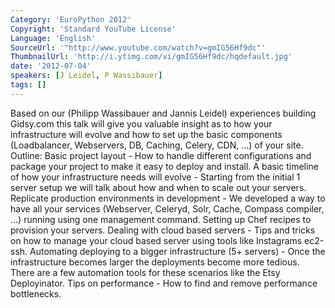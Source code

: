 ```yaml
---
Category: 'EuroPython 2012'
Copyright: 'Standard YouTube License'
Language: 'English'
SourceUrl: '"http://www.youtube.com/watch?v=gmIG56Hf9dc"'
ThumbnailUrl: 'http://i.ytimg.com/vi/gmIG56Hf9dc/hqdefault.jpg'
date: '2012-07-04'
speakers: [J Leidel, P Wassibauer]
tags: []
---
```

Based on our (Philipp Wassibauer and Jannis Leidel) experiences building
Gidsy.com this talk will give you valuable insight as to how your
infrastructure will evolve and how to set up the basic components
(Loadbalancer, Webservers, DB, Caching, Celery, CDN, …) of your site. Outline:
Basic project layout - How to handle different configurations and package your
project to make it easy to deploy and install. A basic timeline of how your
infrastructure needs will evolve - Starting from the initial 1 server setup we
will talk about how and when to scale out your servers. Replicate production
environments in development - We developed a way to have all your services
(Webserver, Celeryd, Solr, Cache, Compass compiler, …) running using one
management command. Setting up Chef recipes to provision your servers. Dealing
with cloud based servers - Tips and tricks on how to manage your cloud based
server using tools like Instagrams ec2-ssh. Automating deploying to a bigger
infrastructure (5+ servers) - Once the infrastructure becomes larger the
deployments become more tedious. There are a few automation tools for these
scenarios like the Etsy Deployinator. Tips on performance - How to find and
remove performance bottlenecks.

